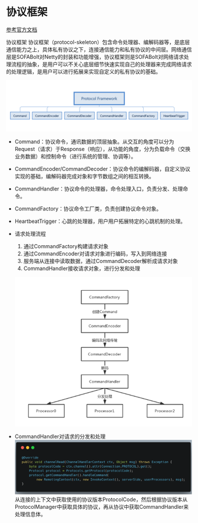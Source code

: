 # 协议框架
[参考官方文档](https://www.sofastack.tech/posts/2018-12-06-01)

协议框架 协议框架（protocol-skeleton）包含命令处理器、编解码器等，是底层通信能力之上，具体私有协议之下，连接通信能力和私有协议的中间层。网络通信层是SOFABolt对Netty的封装和功能增强，协议框架则是SOFABolt对网络请求处理流程的抽象，是用户可以不关心底层细节快速实现自己的处理器来完成网络请求的处理逻辑，是用户可以进行拓展来实现自定义的私有协议的基础。

![](./img/protocol-framework.png)
- Command：协议命令，通讯数据的顶层抽象。从交互的角度可以分为Request（请求）于Response（响应），从功能的角度，分为负载命令（交换业务数据）和控制命令（进行系统的管理、协调等）。
- CommandEncoder/CommandDecoder：协议命令的编解码器，自定义协议实现的基础，编解码器完成对象和字节数组之间的相互转换。
- CommandHandler：协议命令的处理器，命令处理入口，负责分发、处理命令。
- CommandFactory：协议命令工厂类，负责创建协议命令对象。
- HeartbeatTrigger：心跳的处理器，用户用户拓展特定的心跳机制的处理。

- 请求处理流程
  1. 通过CommandFactory构建请求对象
  2. 通过CommandEncoder对请求对象进行编码，写入到网络连接
  3. 服务端从连接中读取数据，通过CommandDecoder解析成请求对象
  4. CommandHandler接收请求对象，进行分发和处理

  ![](./img/command-flow.png)

- CommandHandler对请求的分发和处理
![](./img/command-protocol-handle.png)
从连接的上下文中获取使用的协议版本ProtocolCode，然后根据协议版本从ProtocolManager中获取具体的协议，再从协议中获取CommandHandler来处理信息体。
